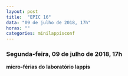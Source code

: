 ```yaml
---
layout: post
title:  "EPIC 16"
data: "09 de julho de 2018, 17h"
horas: ""
categories: minilappisconf
---
```


### Segunda-feira, 09 de julho de 2018, 17h

**micro-férias do laboratório lappis**
